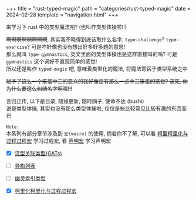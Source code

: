 +++
title = "rust-typed-magic"
path = "categories/rust-typed-magic"
date = 2024-02-28
template = "navigation.html"
+++

来学习下 rust 中的类型魔法吧? (也叫作类型体操啦!!)  

~~啊啊啊啊啊啊啊啊~~, 其实我不晓得到底该取什么名字, `type-challenge`? `type-exercise`? 可是咋好像也没有想出好多好多题的意思!  
那么就叫 `type-gymnastics`, 英文里面的类型体操也是这样直接叫的吗? 可是 `gymnastics` 这个词好不直观简单的感觉!  
所以还是叫作 `typed-magic` 吧, 意味着类型化的魔法, 将魔法寄宿于类型系统之中  

~~赋予了这么一个笨蛋中二的意义的我好像是有那么一点中二笨蛋的感觉? 该死, 你为什么要这么纠结名字啊喂!!!~~  

言归正传, 以下是目录, 随缘更新, 随时鸽子, 使命不达 (bushi)  
说是类型体操, 其实也没有那么类型体操啦, 仅仅是些比较常见比较有趣的东西而已  

`Note:`  
本系列有部分章节涉及到 `宏(macro)` 的使用, 倘若你不了解, 可以看 [柯里柯里化与过程过程宏](/posts/rust-typed-magic/curried-function) 学习过程宏, 看 [声明宏](/categories/rust-decl-macro) 学习声明宏  


- [x] [泛型关联类型(GATs)](/posts/rust-typed-magic/gats)
- [ ] [异构列表](/posts/rust-typed-magic/hlist-tuple)
- [ ] [幽灵索引类型](/posts/rust-typed-magic/phantom-index-type)
- [x] [柯里化柯里化与过程过程宏](/posts/rust-typed-magic/curried-function) 

